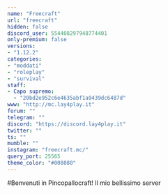 ```yaml
---
name: "Freecraft"
url: "freecraft"
hidden: false
discord_user: 554408297948774401
only-premium: false
versions:
- "1.12.2"
categories:
- "moddati"
- "roleplay"
- "survival"
staff:
- Capo supremo:
  - "20bd2e952c6e4635abf1a9439dc6487d"
www: "http://mc.lay4play.it"
forum: ""
telegram: ""
discord: "https://discord.lay4play.it"
twitter: ""
ts: ""
mumble: ""
instagram: "freecraft.mc/"
query_port: 25565
theme_color: "#008080"
---
```

#Benvenuti in Pincopallocraft!
Il mio bellissimo server
